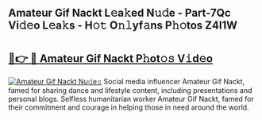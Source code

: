 ## Amateur Gif Nackt L𝚎a𝚔ed N𝚞𝚍e - Part-7Qc Vi𝚍𝚎o L𝚎a𝚔s - H𝚘𝚝 O𝚗𝚕yf𝚊ns P𝚑𝚘tos Z4I1W

# <h2><a href="http://kf97p8.oniu.top/?m=Amateur+Gif+Nackt">🔗👉 🔴 Amateur Gif Nackt P𝚑ot𝚘𝚜 V𝚒d𝚎o</a></h2>

[![Amateur Gif Nackt Nu𝚍e𝚜](https://i.imgur.com/0qMVB7G.gif)](http://kf97p8.oniu.top/?m=Amateur+Gif+Nackt)
Social media influencer Amateur Gif Nackt, famed for sharing dance and lifestyle content, including presentations and personal blogs. Selfless humanitarian worker Amateur Gif Nackt, famed for their commitment and courage in helping those in need around the world.  
